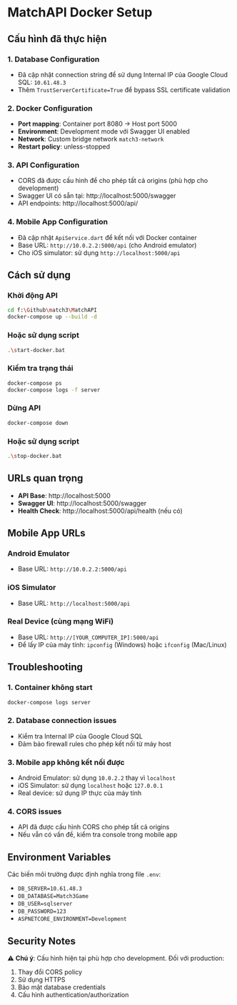 # MatchAPI Docker Setup

## Cấu hình đã thực hiện

### 1. Database Configuration
- Đã cập nhật connection string để sử dụng Internal IP của Google Cloud SQL: `10.61.48.3`
- Thêm `TrustServerCertificate=True` để bypass SSL certificate validation

### 2. Docker Configuration
- **Port mapping**: Container port 8080 → Host port 5000
- **Environment**: Development mode với Swagger UI enabled
- **Network**: Custom bridge network `match3-network`
- **Restart policy**: unless-stopped

### 3. API Configuration
- CORS đã được cấu hình để cho phép tất cả origins (phù hợp cho development)
- Swagger UI có sẵn tại: http://localhost:5000/swagger
- API endpoints: http://localhost:5000/api/

### 4. Mobile App Configuration
- Đã cập nhật `ApiService.dart` để kết nối với Docker container
- Base URL: `http://10.0.2.2:5000/api` (cho Android emulator)
- Cho iOS simulator: sử dụng `http://localhost:5000/api`

## Cách sử dụng

### Khởi động API
```bash
cd f:\Github\match3\MatchAPI
docker-compose up --build -d
```

### Hoặc sử dụng script
```bash
.\start-docker.bat
```

### Kiểm tra trạng thái
```bash
docker-compose ps
docker-compose logs -f server
```

### Dừng API
```bash
docker-compose down
```

### Hoặc sử dụng script
```bash
.\stop-docker.bat
```

## URLs quan trọng

- **API Base**: http://localhost:5000
- **Swagger UI**: http://localhost:5000/swagger
- **Health Check**: http://localhost:5000/api/health (nếu có)

## Mobile App URLs

### Android Emulator
- Base URL: `http://10.0.2.2:5000/api`

### iOS Simulator  
- Base URL: `http://localhost:5000/api`

### Real Device (cùng mạng WiFi)
- Base URL: `http://[YOUR_COMPUTER_IP]:5000/api`
- Để lấy IP của máy tính: `ipconfig` (Windows) hoặc `ifconfig` (Mac/Linux)

## Troubleshooting

### 1. Container không start
```bash
docker-compose logs server
```

### 2. Database connection issues
- Kiểm tra Internal IP của Google Cloud SQL
- Đảm bảo firewall rules cho phép kết nối từ máy host

### 3. Mobile app không kết nối được
- Android Emulator: sử dụng `10.0.2.2` thay vì `localhost`
- iOS Simulator: sử dụng `localhost` hoặc `127.0.0.1`
- Real device: sử dụng IP thực của máy tính

### 4. CORS issues
- API đã được cấu hình CORS cho phép tất cả origins
- Nếu vẫn có vấn đề, kiểm tra console trong mobile app

## Environment Variables

Các biến môi trường được định nghĩa trong file `.env`:
- `DB_SERVER=10.61.48.3`
- `DB_DATABASE=Match3Game`
- `DB_USER=sqlserver`
- `DB_PASSWORD=123`
- `ASPNETCORE_ENVIRONMENT=Development`

## Security Notes

⚠️ **Chú ý**: Cấu hình hiện tại phù hợp cho development. Đối với production:
1. Thay đổi CORS policy
2. Sử dụng HTTPS
3. Bảo mật database credentials
4. Cấu hình authentication/authorization
